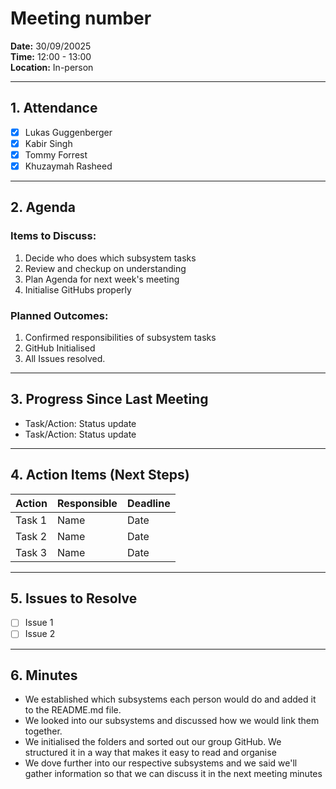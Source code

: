 # Meeting number

**Date:** 30/09/20025  
**Time:** 12:00 - 13:00  
**Location:** In-person  

---

## 1. Attendance
- [x] Lukas Guggenberger
- [x] Kabir Singh
- [x] Tommy Forrest
- [x] Khuzaymah Rasheed

---

## 2. Agenda

### Items to Discuss:
1. Decide who does which subsystem tasks
2. Review and checkup on understanding
3. Plan Agenda for next week's meeting
4. Initialise GitHubs properly


### Planned Outcomes:
1. Confirmed responsibilities of subsystem tasks
2. GitHub Initialised
3. All Issues resolved.

---

## 3. Progress Since Last Meeting
- Task/Action: Status update
- Task/Action: Status update

---

## 4. Action Items (Next Steps)
| Action | Responsible | Deadline |
|--------|-------------|----------|
| Task 1 | Name | Date |
| Task 2 | Name | Date |
| Task 3 | Name | Date |

---

## 5. Issues to Resolve
- [ ] Issue 1
- [ ] Issue 2

---

## 6. Minutes
- We established which subsystems each person would do and added it to the README.md file. 
- We looked into our subsystems and discussed how we would link them together.
- We initialised the folders and sorted out our group GitHub. We structured it in a way that makes it easy to read and organise
- We dove further into our respective subsystems and we said we'll gather information so that we can discuss it in the next meeting minutes